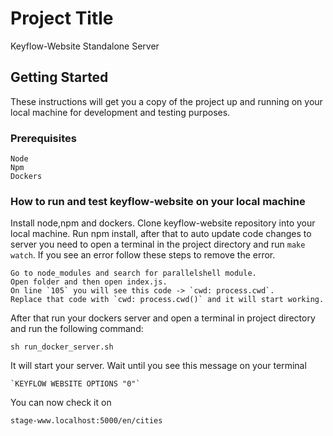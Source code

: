 # Project Title

Keyflow-Website Standalone Server

## Getting Started

These instructions will get you a copy of the project up and running on your local machine for development and testing purposes. 

### Prerequisites
```
Node 
Npm
Dockers
```
### How to run and test keyflow-website on your local machine
Install node,npm and dockers. Clone keyflow-website repository into your local machine. Run npm install, after that to auto update code changes to server you need to open a terminal in the project directory and run `make watch`. If you see an error follow these steps to remove the error.
```
Go to node_modules and search for parallelshell module.
Open folder and then open index.js.
On line `105` you will see this code -> `cwd: process.cwd`.
Replace that code with `cwd: process.cwd()` and it will start working.
```
After that run your dockers server and open a terminal in project directory and run the following command:
```
sh run_docker_server.sh
```
It will start your server. Wait until you see this message on your terminal 
```
`KEYFLOW WEBSITE OPTIONS "0"`
```
You can now check it on 

```stage-www.localhost:5000/en/cities```
